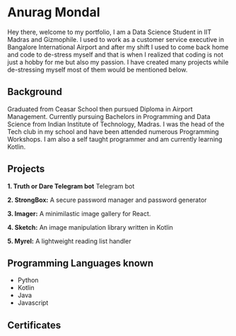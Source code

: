 # Anurag Mondal

Hey there, welcome to my portfolio, I am a Data Science Student in IIT Madras and Gizmophile. I used to work as a customer service executive in Bangalore International Airport and after my shift I used to come back home and code to de-stress myself and that is when I realized that coding is not just a hobby for me but also my passion. I have created many projects while de-stressing myself most of them would be mentioned below.


## Background

Graduated from Ceasar School then pursued Diploma in Airport Management. Currently pursuing Bachelors in Programming and Data Science from Indian Institute of Technology, Madras. I was the head of the Tech club in my school and have been attended numerous Programming Workshops. I am also a self taught programmer and am currently learning Kotlin.

## Projects 
**1. Truth or Dare Telegram bot**
Telegram bot

**2. StrongBox:**
A secure password manager and password generator

**3. Imager:**
A minimilastic image gallery for React.

**4. Sketch:**
An image manipulation library written in Kotlin

**5. Myrel:**
A lightweight reading list handler

## Programming Languages known

- Python
- Kotlin
- Java
- Javascript

## Certificates



